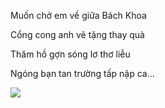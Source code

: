 <p>Muốn chở em về giữa Bách Khoa</p>
<p>Cổng cong anh vẽ tặng thay quà</p>
<p>Thăm hồ gợn sóng lơ thơ liễu</p>
<p>Ngóng bạn tan trường tấp nập ca...</p>
<img src="https://github.com/anhict/wolft/blob/master/IMG_20170625_140306.jpg">

